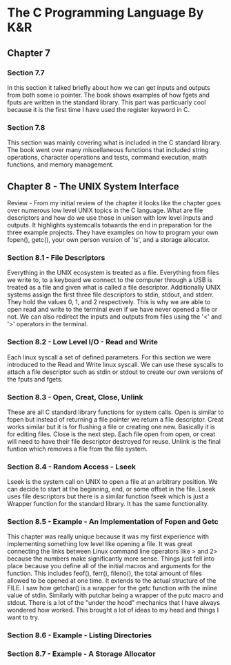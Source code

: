 # The C Programming Language By K&R

## Chapter 7

### Section 7.7

In this section it talked briefly about how we can get inputs and outputs
from both some io pointer. The book shows examples of how fgets and fputs
are written in the standard library. This part was particuarly cool because
it is the first time I have used the register keyword in C.

### Section 7.8

This section was mainly covering what is included in the C standard library.
The book went over many miscellaneous functions that included string operations,
character operations and tests, command execution, math functions, and memory management.

## Chapter 8 - **The UNIX System Interface**

Review - From my initial review of the chapter it looks like the chapter
goes over numerous low level UNIX topics in the C language. What are file
descriptors and how do we use those in unison with low level inputs and
outputs. It highlights systemcalls totwards the end in preparation for the
three example projects. They have examples on how to program your own fopen(),
getc(), your own person version of 'ls', and a storage allocator.

### Section 8.1 - **File Descriptors**

Everything in the UNIX ecosystem is treated as a file. Everything from files
we write to, to a keyboard we connect to the computer through a USB is treated
as a file and given what is called a file descriptor. Additionally UNIX systems
assign the first three file descriptors to stdin, stdout, and stderr. They
hold the values 0, 1, and 2 respectively. This is why we are able to open
read and write to the terminal even if we have never opened a file or not.
We can also redirect the inputs and outputs from files using the '<' and '>'
operators in the terminal.

### Section 8.2 - **Low Level I/O - Read and Write**

Each linux syscall a set of defined parameters. For this section we were 
introduced to the Read and Write linux syscall. We can use these syscalls
to attach a file descriptor such as stdin or stdout to create our own versions
of the fputs and fgets.

### Section 8.3 - **Open, Creat, Close, Unlink**

These are all C standard library functions for system calls. Open is similar
to fopen but instead of returning a file pointer we return a file descriptor.
Creat works similar but it is for flushing a file or creating one new. Basically
it is for editing files. Close is the next step. Each file open from open, or creat
will need to have their file descriptor destroyed for reuse. Unlink is the final
funtion which removes a file from the file system.

### Section 8.4 - **Random Access - Lseek**

Lseek is the system call on UNIX to open a file at an arbitrary position.
We can decide to start at the beginning, end, or some offset in the file.
Lseek uses file descriptors but there is a similar function fseek which is
just a Wrapper function for the standard library. It has the same functionality.

### Section 8.5 - Example - **An Implementation of Fopen and Getc**

This chapter was really unique because it was my first experience with
implementing something low level like opening a file. It was great connecting
the links between Linux command line operators like > and 2> because the numbers
make significantly more sense. Things just fell into place because you define
all of the initial macros and arguments for the function. This includes
feof(), ferr(), fileno(), the total amount of files allowed to be opened at
one time. It extends to the actual structure of the FILE. I saw how getchar()
is a wrapper for the getc function with the inline value of stdin. Similarly
with putchar being a wrapper of the putc macro and stdout. There is a lot of
the "under the hood" mechanics that I have always wondered how worked. This
brought a lot of ideas to my head and things I want to try.

### Section 8.6 - Example - Listing Directories



### Section 8.7 - Example - A Storage Allocator
